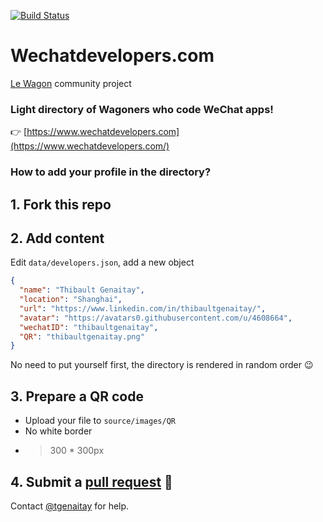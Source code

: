 [![Build Status](https://api.travis-ci.com/tgenaitay/wechat-developers.svg?branch=master)](https://travis-ci.com/tgenaitay/wechat-developers)

# Wechatdevelopers.com

[Le Wagon](https://www.lewagon.com/) community project

### Light directory of Wagoners who code WeChat apps!

👉 [https://www.wechatdevelopers.com](https://www.wechatdevelopers.com/)

### How to add your profile in the directory?

## 1. Fork this repo

## 2. Add content

Edit `data/developers.json`, add a new object

```json
{
  "name": "Thibault Genaitay",
  "location": "Shanghai",
  "url": "https://www.linkedin.com/in/thibaultgenaitay/",
  "avatar": "https://avatars0.githubusercontent.com/u/4608664",
  "wechatID": "thibaultgenaitay",
  "QR": "thibaultgenaitay.png"
}
```

No need to put yourself first, the directory is rendered in random order 😉

## 3. Prepare a QR code

- Upload your file to `source/images/QR`
- No white border
- > 300 * 300px

## 4. Submit a [pull request](https://github.com/tgenaitay/wechat-developers/compare) 🎉

Contact [@tgenaitay](http://github.com/tgenaitay/) for help.
